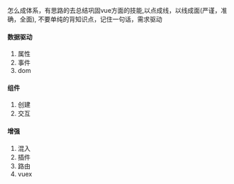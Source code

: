 怎么成体系，有思路的去总结巩固vue方面的技能,以点成线，以线成面(严谨，准确，全面), 不要单纯的背知识点，记住一句话，需求驱动

#### 数据驱动
1. 属性
2. 事件
3. dom

#### 组件
1. 创建
2. 交互

#### 增强
1. 混入
2. 插件
3. 路由
4. vuex




